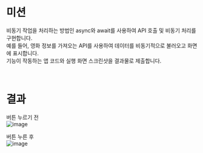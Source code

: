 # 미션
비동기 작업을 처리하는 방법인 async와 await를 사용하여 API 호출 및 비동기 처리를 구현합니다.  
예를 들어, 영화 정보를 가져오는 API를 사용하여 데이터를 비동기적으로 불러오고 화면에 표시합니다.  
기능이 작동하는 앱 코드와 실행 화면 스크린샷을 결과물로 제출합니다.  

<br>

# 결과
버튼 누르기 전  
![image](https://github.com/user-attachments/assets/15cadfd1-66ca-4bf2-bd96-28667d7f7254)  

버튼 누른 후  
![image](https://github.com/user-attachments/assets/2bde56f0-40b6-4810-9cc6-18112438a72d)

